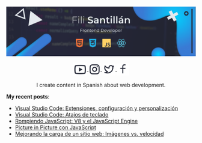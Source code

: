 ![Fili Santillán Github](./assets/cover-github.png)

<p align="center">
    <a href="https://www.youtube.com/user/fili06604" target="blank">
        <img align="center" src="./assets/youtube-icon.svg" alt="midudev" height="37px" width="37px" />
    </a>
    <a href="https://www.instagram.com/fili.santillan/" target="blank" style='margin-right:4px'>
        <img align="center" src="./assets/instagram-icon.svg" alt="midudev" height="32px" width="32px" />
    </a>
    <a href="https://twitter.com/FiliSantillan" target="blank">
        <img align="center" src="./assets/twitter-icon.svg" alt="midudev" height="32px" width="32px" />
    </a>
    <a href="https://www.facebook.com/FiliSantillan96" target="blank">
        <img align="center" src="./assets/facebook-icon.svg" alt="midudev" height="32px" width="32px" />
    </a>
</p>

<p align="center">I create content in Spanish about web development.</p>

**My recent posts**:

<ul>
        <li>
            <a href="https://filisantillan.com/blog/vscode-extensiones-configuracion/" target="_blank">Visual Studio Code: Extensiones, configuración y personalización</a>
        </li>
        <li>
            <a href="https://filisantillan.com/blog/vscode-atajos/" target="_blank">Visual Studio Code: Atajos de teclado</a>
        </li>
        <li>
            <a href="https://filisantillan.com/blog/js-engine/" target="_blank">Rompiendo JavaScript: V8 y el JavaScript Engine</a>
        </li>
        <li>
            <a href="https://filisantillan.com/blog/picture-in-picture/" target="_blank">Picture in Picture con JavaScript</a>
        </li>
        <li>
            <a href="https://filisantillan.com/blog/mejorando-la-carga-de-un-sitio-web-imagenes-vs-velocidad/" target="_blank">Mejorando la carga de un sitio web: Imágenes vs. velocidad</a>
        </li></ul>
